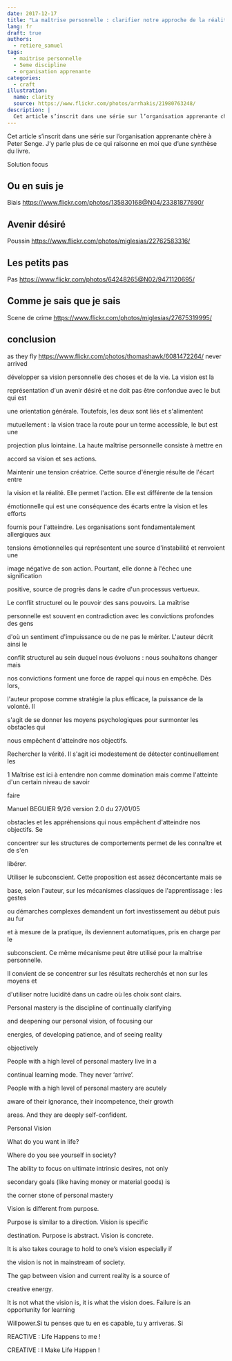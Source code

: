 ```yaml
---
date: 2017-12-17
title: "La maîtrise personnelle : clarifier notre approche de la réalité."
lang: fr
draft: true
authors:
  - retiere_samuel
tags:
  - maitrise personnelle
  - 5eme discipline
  - organisation apprenante
categories:
  - craft
illustration:
  name: clarity
  source: https://www.flickr.com/photos/arrhakis/21980763248/
description: |
  Cet article s’inscrit dans une série sur l’organisation apprenante chère à Peter Senge. J’y parle plus de ce qui raisonne en moi que d’une synthèse du livre.
--- 
```

Cet article s’inscrit dans une série sur l’organisation apprenante chère à Peter Senge. J’y parle plus de ce qui raisonne en moi que d’une synthèse du livre.

Solution focus

## Ou en suis je
Biais
https://www.flickr.com/photos/135830168@N04/23381877690/


## Avenir désiré
Poussin https://www.flickr.com/photos/miglesias/22762583316/

## Les petits pas
Pas https://www.flickr.com/photos/64248265@N02/9471120695/

## Comme je sais que je sais
Scene de crime https://www.flickr.com/photos/miglesias/27675319995/

## conclusion
as they fly https://www.flickr.com/photos/thomashawk/6081472264/
never arrived

développer sa vision personnelle des choses et de la vie. La vision est la

représentation d'un avenir désiré et ne doit pas être confondue avec le but qui est

une orientation générale. Toutefois, les deux sont liés et s'alimentent

mutuellement : la vision trace la route pour un terme accessible, le but est une

projection plus lointaine. La haute maîtrise personnelle consiste à mettre en

accord sa vision et ses actions.

Maintenir une tension créatrice. Cette source d'énergie résulte de l'écart entre

la vision et la réalité. Elle permet l'action. Elle est différente de la tension

émotionnelle qui est une conséquence des écarts entre la vision et les efforts

fournis pour l'atteindre. Les organisations sont fondamentalement allergiques aux

tensions émotionnelles qui représentent une source d'instabilité et renvoient une

image négative de son action. Pourtant, elle donne à l'échec une signification

positive, source de progrès dans le cadre d'un processus vertueux.

Le conflit structurel ou le pouvoir des sans pouvoirs. La maîtrise

personnelle est souvent en contradiction avec les convictions profondes des gens

d'où un sentiment d'impuissance ou de ne pas le mériter. L'auteur décrit ainsi le

conflit structurel au sein duquel nous évoluons : nous souhaitons changer mais

nos convictions forment une force de rappel qui nous en empêche. Dès lors,

l'auteur propose comme stratégie la plus efficace, la puissance de la volonté. Il

s'agit de se donner les moyens psychologiques pour surmonter les obstacles qui

nous empêchent d'atteindre nos objectifs.

Rechercher la vérité. Il s'agit ici modestement de détecter continuellement les

1 Maîtrise est ici à entendre non comme domination mais comme l'atteinte d'un certain niveau de savoir

faire

Manuel BEGUIER 9/26 version 2.0 du 27/01/05

obstacles et les appréhensions qui nous empêchent d'atteindre nos objectifs. Se

concentrer sur les structures de comportements permet de les connaître et de s'en

libérer.

Utiliser le subconscient. Cette proposition est assez déconcertante mais se

base, selon l'auteur, sur les mécanismes classiques de l'apprentissage : les gestes

ou démarches complexes demandent un fort investissement au début puis au fur

et à mesure de la pratique, ils deviennent automatiques, pris en charge par le

subconscient. Ce même mécanisme peut être utilisé pour la maîtrise personnelle.

Il convient de se concentrer sur les résultats recherchés et non sur les moyens et

d'utiliser notre lucidité dans un cadre où les choix sont clairs.

 

Personal mastery is the discipline of continually clarifying

and deepening our personal vision, of focusing our

energies, of developing patience, and of seeing reality

objectively

 

People with a high level of personal mastery live in a

continual learning mode. They never ‘arrive’.

 

People with a high level of personal mastery are acutely

aware of their ignorance, their incompetence, their growth

areas. And they are deeply self-confident.

 

Personal Vision

  What do you want in life?

  Where do you see yourself in society?

 

 

The ability to focus on ultimate intrinsic desires, not only

secondary goals (like having money or material goods) is

the corner stone of personal mastery

 

Vision is different from purpose.

Purpose is similar to a direction. Vision is specific

destination. Purpose is abstract. Vision is concrete.

 

It is also takes courage to hold to one’s vision especially if

the vision is not in mainstream of society.

 

The gap between vision and current reality is a source of

creative energy.

 

It is not what the vision is, it is what the vision does. Failure is an opportunity for learning

 

Willpower.Si tu penses que tu en es capable, tu y arriveras. Si

 

 

REACTIVE : Life Happens to me !

CREATIVE : I Make Life Happen !

 
